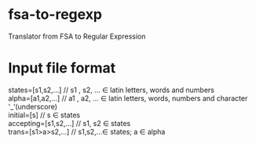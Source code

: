 # fsa-to-regexp
Translator from FSA to Regular Expression
# Input file format
states=[s1,s2,...]	// s1 , s2, ... ∈ latin letters, words and numbers<br/>
alpha=[a1,a2,...]	// a1 , a2, ... ∈ latin letters, words, numbers and character '_’(underscore)<br/>
initial=[s]	// s ∈ states<br/>
accepting=[s1,s2,...]	// s1, s2 ∈ states<br/>
trans=[s1>a>s2,...]	// s1,s2,...∈ states; a ∈ alpha<br/>
